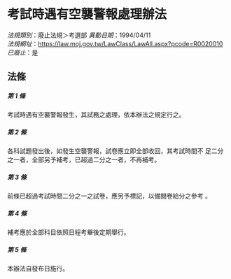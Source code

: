 # 考試時遇有空襲警報處理辦法

*法規類別*：廢止法規＞考選部
*異動日期*：1994/04/11  
*法規網址*：https://law.moj.gov.tw/LawClass/LawAll.aspx?pcode=R0020010
*已廢止*：是


## 法條
##### 第 1 條
考試時遇有空襲警報發生，其試務之處理，依本辦法之規定行之。

##### 第 2 條
各科試題發出後，如發生空襲警報，試卷應立即全部收回，其考試時間不
足二分之一者，全部另予補考，已超過二分之一者，不再補考。

##### 第 3 條
前條已超過考試時間二分之一之試卷，應另予標記，以備閱卷給分之參考
。

##### 第 4 條
補考應於全部科目依照日程考畢後定期舉行。

##### 第 5 條
本辦法自發布日施行。


